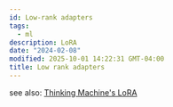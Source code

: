 ```yaml
---
id: Low-rank adapters
tags:
  - ml
description: LoRA
date: "2024-02-08"
modified: 2025-10-01 14:22:31 GMT-04:00
title: Low rank adapters
---
```


see also: [Thinking Machine's LoRA](https://thinkingmachines.ai/blog/lora/)
